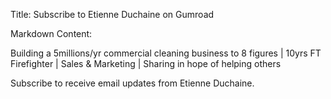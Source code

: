 Title: Subscribe to Etienne Duchaine on Gumroad

Markdown Content:

Building a 5millions/yr commercial cleaning business to 8 figures | 10yrs FT Firefighter | Sales & Marketing | Sharing in hope of helping others

Subscribe to receive email updates from Etienne Duchaine.
